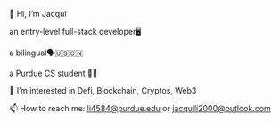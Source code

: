 👋 Hi, I’m Jacqui

an entry-level full-stack developer🖥 

a bilingual🗣🇺🇸🇨🇳 

a Purdue CS student 🔨🚂

👀 I’m interested in Defi, Blockchain, Cryptos, Web3


📫 How to reach me: li4584@purdue.edu or jacquili2000@outlook.com
